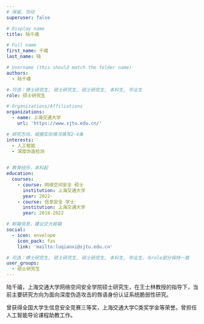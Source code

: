 ```yaml
---
# 保留，勿动
superuser: false

# Display name
title: 陆千禧

# Full name
first_name: 千禧
last_name: 陆

# Username (this should match the folder name)
authors:
  - 陆千禧

# 可选：博士研究生, 硕士研究生, 硕士研究生, 本科生, 毕业生
role: 硕士研究生

# Organizations/Affiliations
organizations:
  - name: 上海交通大学
    url: 'https://www.sjtu.edu.cn/'

# 研究方向，根据实际情况填写2-4条
interests:
  - 人工智能
  - 深度伪造检测
 

# 教育经历，本科起
education:
  courses:
    - course: 网络空间安全 硕士
      institution: 上海交通大学
      year: 2022-
    - course: 信息安全 学士
      institution: 上海交通大学
      year: 2018-2022

# 邮箱信息，建议交大邮箱
social:
  - icon: envelope
    icon_pack: fas
    link: 'mailto:luqianxi@sjtu.edu.cn'

# 可选：博士研究生, 硕士研究生, 硕士研究生, 本科生, 毕业生，与role部分保持一致
user_groups:
  - 硕士研究生 
---
```


陆千禧，上海交通大学网络空间安全学院硕士研究生，在王士林教授的指导下，当前主要研究方向为面向深度伪造攻击的唇语身份认证系统脆弱性研究。

曾获得全国大学生信息安全竞赛三等奖，上海交通大学C类奖学金等荣誉。曾担任人工智能导论课程助教工作。
